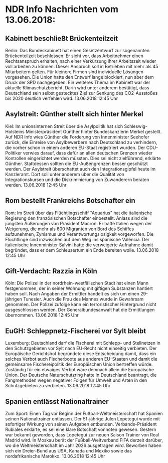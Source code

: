# NDR Info Nachrichten vom 13.06.2018:


## Kabinett beschließt Brückenteilzeit
Berlin: Das Bundeskabinett hat einen Gesetzentwurf zur sogenannten Brückenteilzeit beschlossen. Er sieht vor, dass Arbeitnehmer einen Rechtsanspruch erhalten, nach einer Verkürzung ihrer Arbeitszeit wieder voll arbeiten zu können. Dieser Anspruch soll in Betrieben mit mehr als 45 Mitarbeitern gelten. Für kleinere Firmen sind individuelle Lösungen vorgesehen. Die Union hatte den Entwurf lange blockiert, nun aber dem Druck der SPD nachgegeben. Ein weiteres Thema im Kabinett war der aktuelle Klimaschutzbericht. Darin wird unter anderem bestätigt, dass Deutschland sein selbst gestecktes Ziel zur Senkung des CO2-Ausstoßes bis 2020 deutlich verfehlen wird. 13.06.2018 12:45 Uhr 

## Asylstreit: Günther stellt sich hinter Merkel
Kiel: 	Im unionsinternen Streit über die Asylpolitik hat sich Schleswig-Holsteins Ministerpräsident Günther hinter Bundeskanzlerin Merkel gestellt. Auf NDR Info wies Günther die Forderung von Innenminister Seehofer zurück, die Einreise von Asylbewerbern nach Deutschland zu verhindern, die vorher schon in einem anderen EU-Staat registriert wurden. Der CDU-Politiker verwies darauf, dass dafür an allen deutschen Grenzen wieder Kontrollen eingerichtet werden müssten. Dies sei nicht zielführend, erklärte Günther. Stattdessen sollten die EU-Außengrenzen besser geschützt werden. Der Asylstreit überschattet auch den Integrationsgipfel heute im Kanzleramt. Dort soll unter anderem über die Qualität von Integrationskursen und die Diskriminierung von Zuwanderern beraten werden. 13.06.2018 12:45 Uhr 

## Rom bestellt Frankreichs Botschafter ein
Rom: Im Streit über das Flüchtlingsschiff "Aquarius" hat die italienische Regierung den französischen Botschafter einbestellt. Anlass sind die jüngsten Äußerungen von Präsident Macron. Er hatte Italien wegen der Weigerung, die mehr als 600 Migranten von Bord des Schiffes aufzunehmen, Zynismus und Verantwortungslosigkeit vorgeworfen. Die Flüchtlinge sind inzwischen auf dem Weg ins spanische Valencia. Der italienische Innenminister Salvini hatte die verweigerte Aufnahme damit begründet, dass er dem Schleusertum ein Ende bereiten wolle. 13.06.2018 12:45 Uhr 

## Gift-Verdacht: Razzia in Köln
Köln: Die Polizei in der nordrhein-westfälischen Stadt hat einen Mann festgenommen, der in seiner Wohnung mit giftigen Substanzen hantiert haben soll. Nach Angaben der Ermittler handelt es sich um einen 29-jährigen Tunesier. Auch die Frau des Mannes wurde in Gewahrsam genommen. Der Polizei zufolge kann ein terroristischer Hintergrund nicht ausgeschlossen werden. Der Generalbundesanwalt hat die Ermittlungen übernommen. 13.06.2018 12:45 Uhr 

## EuGH: Schleppnetz-Fischerei vor Sylt bleibt
Luxemburg: Deutschland darf die Fischerei mit Schlepp- und Stellnetzen in den Schutzgebieten vor Sylt nach EU-Recht nicht einseitig verbieten. Der Europäische Gerichtshof begründete diese Entscheidung damit, dass ein solches Verbot auch Fischerboote aus anderen EU-Staaten und damit die gemeinsame Fischereipolitik der Europäischen Union bertreffen würde. Zuständig für ein etwaiges Verbot wäre demnach allein die Europäische Union. Der Deutsche Naturschutzring hatte in Deutschland beantragt, die Fangmethoden wegen negativer Folgen für Umwelt und Arten in den Schutzgebieten zu verbieten. 13.06.2018 12:45 Uhr 

## Spanien entlässt Nationaltrainer
Zum Sport:	 Einen Tag vor Beginn der Fußball-Weltmeisterschaft hat Spanien seinen Nationaltrainer entlassen. Der 51-jährige Julen Lopetegui wurde mit sofortiger Wirkung von seinen Aufgaben entbunden. Verbands-Präsident Rubiales erklärte, es sei eine klare Botschaft vonnöten gewesen. Gestern war bekannt geworden, dass Lopetegui zur neuen Saison Trainer von Real Madrid wird. In Moskau berät der Fußball-Weltverband FIFA derzeit darüber, wo die Weltmeisterschaft im Jahr 2026 ausgetragen wird. Beworben haben sich ein Dreier-Bund aus USA, Kanada und Mexiko sowie das nordafrikanische Marokko. 13.06.2018 12:45 Uhr 
